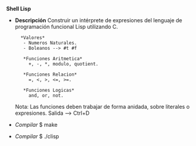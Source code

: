**Shell Lisp**
- **Descripción**
Construir un intérprete de expresiones del lenguaje de 
programación funcional Lisp utilizando C.

        *Valores*
         - Numeros Naturales.
         - Boleanos --> #t #f

         *Funciones Aritmetica*
           +, -, *, modulo, quotient.

         *Funciones Relacion*
           =, <, >, <=, >=.

         *Funciones Logicas*
           and, or, not.

     Nota: Las funciones deben trabajar de forma anidada,
        sobre literales o expresiones.
        Salida --> Ctrl+D

- *Compilar*
  $ make

- *Compilar*
  $ ./clisp
